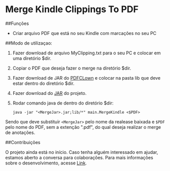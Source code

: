 # Merge Kindle Clippings To PDF

##Funções

* Criar arquivo PDF que está no seu Kindle com marcações no seu PC

##Modo de utilizaçao:

1. Fazer download de arquivo MyClipping.txt para o seu PC e colocar em uma diretório $dir.
2. Copiar o PDF que deseja fazer o merge na diretório $dir.
2. Fazer download de JAR do [PDFCLown](https://sourceforge.net/projects/clown/) e colocar na pasta lib que deve estar dentro do diretório $dir.
2. Fazer download do [JAR](releases/tag/v0.0.1-alpha) do projeto.
2. Rodar comando java de dentro do diretório $dir:

    `java -jar "<MergeJar>.jar;lib/*" main.MergeKindle <$PDF>`

Sendo que deve substituir `<MergeJar>` pelo nome da realease baixada e `$PDF` pelo nome do PDF, sem a extenção ".pdf", do qual deseja realizar o merge de anotações.

##Contribuições

O projeto ainda está no início. Caso tenha alguém interessado em ajudar, estamos aberto a conversa para colaborações. Para mais informações sobre o desenvolvimento, acesse [Link](/master/Documentation.md).
